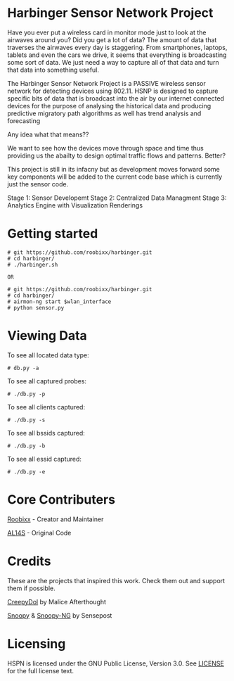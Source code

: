 # Harbinger Sensor Network Project

Have you ever put a wireless card in monitor mode just to look at the airwaves around you? Did you get a lot of data? The amount of data that traverses the airwaves every day is staggering. From smartphones, laptops, tablets and even the cars we drive, it seems that everything is
broadcasting some sort of data. We just need a way to capture all of that data and turn that data into something useful.

The Harbinger Sensor Network Project is a PASSIVE wireless sensor network for detecting devices using 802.11. HSNP is designed to capture specific bits of data that is broadcast into the air by our internet connected devices for the purpose of analysing the historical data and producing predictive migratory path algorithms as well has trend analysis and forecasting

Any idea what that means??

We want to see how the devices move through space and time thus providing us the abailty to design optimal traffic flows and patterns. Better?

This project is still in its infacny but as development moves forward some key components will be added to the current code base which is currently just the sensor code.

Stage 1: Sensor Developemt
Stage 2: Centralized Data Managment
Stage 3: Analytics Engine with Visualization Renderings


Getting started
===============
```
# git https://github.com/roobixx/harbinger.git
# cd harbinger/
# ./harbinger.sh

OR

# git https://github.com/roobixx/harbinger.git
# cd harbinger/
# airmon-ng start $wlan_interface
# python sensor.py
```
Viewing Data
============
To see all located data type:
```
# db.py -a 
```
To see all captured probes:
```
# ./db.py -p
```
To see all clients captured:
```
# ./db.py -s
```
To see all bssids captured:
```
# ./db.py -b
```
To see all essid captured:
```
# ./db.py -e
```
Core Contributers
=================

[Roobixx](https://github.com/roobixx) - Creator and Maintainer

[AL14S](https://twitter.com/al14s) - Original Code

Credits
=======
These are the projects that inspired this work. Check them out and support them if possible.

[CreepyDol](https://media.blackhat.com/us-13/US-13-OConnor-CreepyDOL-Cheap-Distributed-Stalking-Slides.pdf) by Malice Afterthought

[Snoopy](https://github.com/sensepost/snoopy-ng) & [Snoopy-NG](https://github.com/sensepost/Snoopy) by Sensepost

Licensing
=========
HSPN is licensed under the GNU Public License, Version 3.0. See
[LICENSE](https://github.com/docker/docker/blob/master/LICENSE) for the full
license text.


